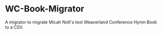 # WC-Book-Migrator
A migrator to migrate Micah Nolt's text Weaverland Conference Hymn Book to a CSV.
